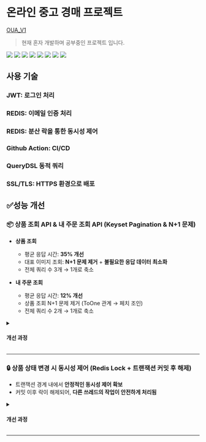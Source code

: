 # 온라인 중고 경매 프로젝트

[OUA_V1](https://oua-v1.duckdns.org)

> 현재 혼자 개발하며 공부중인 프로젝트 입니다.


<img src="https://img.shields.io/badge/springboot-6DB33F?style=flat&logo=springboot&logoColor=white"> <img src="https://img.shields.io/badge/react-61DAFB?style=flat&logo=react&logoColor=black"> <img src="https://img.shields.io/badge/mysql-4479A1?style=flat&logo=mysql&logoColor=white"> <img src="https://img.shields.io/badge/Redis-FF4438?style=flat&logo=redis&logoColor=white"> <img src="https://img.shields.io/badge/nginx-009639?style=flat&logo=nginx&logoColor=white"> <img src="https://img.shields.io/badge/docker-2496ED?style=flat&logo=docker&logoColor=white"> <img src="https://img.shields.io/badge/Amazon%20EC2-FF9900?style=flat&logo=Amazon%20EC2&logoColor=white"> <img src="https://img.shields.io/badge/GitHubActions-2088FF?style=flat&logo=GitHubActions&logoColor=white">

## 사용 기술
### JWT: 로그인 처리
### REDIS: 이메일 인증 처리
### REDIS: 분산 락을 통한 동시성 제어
### Github Action: CI/CD
### QueryDSL 동적 쿼리
### SSL/TLS: HTTPS 환경으로 배포


## ✅성능 개선

### 📦 상품 조회 API & 내 주문 조회 API (Keyset Pagination & N+1 문제) 

- **상품 조회**
  * 평균 응답 시간: **35% 개선**
  * 대표 이미지 조회: **N+1 문제 제거** + **불필요한 응답 데이터 최소화**
  * 전체 쿼리 수 3개 → 1개로 축소

- **내 주문 조회**
  * 평균 응답 시간: **12% 개선**
  * 상품 조회 N+1 문제 제거 (ToOne 관계 → 페치 조인)
  * 전체 쿼리 수 2개 → 1개로 축소

 <details>
   <summary><h4>개선 과정</h4></summary>


   ### 📍 개선 목적
   
   기존의 상품 조회와 내 주문 조회 API는 페이지 수가 증가할수록 응답 속도 저하와 부하가 발생했고, 이미지 조회 방식과 상품 조회 방식에서도 불필요한 N+1 쿼리 문제로 인해 성능이 저하되고 있었습니다. 
   
   이를 해결하기 위해 **Keyset Pagination 도입**, **이미지 조회 방식 개선**, **페치 조인**을 통해 성능을 향상시켰습니다.
   
   ---
   
   ### 🔍 기존 문제점 분석
   
   #### 1. Offset Pagination 기반 조회 방식
   
   * `Pageable`을 이용한 `offset/limit` 기반 페이징.
   * 데이터가 많아질수록 오프셋 이후의 레코드를 **스캔해야 하므로** 시간이 기하급수적으로 증가.
   * 두 번의 쿼리 수행 (실제 데이터 조회 + count 쿼리) → 요청당 DB 부하 2배.
   
   #### 2. 대표 이미지 조회의 N+1 문제
   
   * 각 상품마다 별도의 `product_images` 테이블 쿼리 수행.
   * 조회된 상품 수가 많을수록 네트워크와 DB I/O 낭비 발생.
   * 프론트에서 모든 이미지 중 첫 이미지만 보여줌 → 불필요한 데이터 송수신.
 
   #### 3. 상품 정보 조회 시 N+1 문제
   
   * 주문 리스트에서 상품 정보를 DTO 변환 과정에서 별도로 조회 (`getProduct()`).
   * 상품:주문 = N:1 관계 → **ToOne 관계에서는 페치 조인 적용 가능**.
   * 결과적으로 조회 수만큼 쿼리 발생 → 전체 성능 저하.
   
  **기존 SQL 로그**
     
   ```sql
     -- 상품 조회
     select * from product where ... order by created_date desc limit ?, ?;
     
     -- Count 쿼리
     select count(distinct product_id) from product where ...;
     
     -- N+1 이미지 조회
     select * from product_images where product_id in (...);
   ```
 
   ```sql
     -- 주문 조회
     select * from orders where ... order by created_date desc limit ?, ?;
     
     -- N+1 상품 조회
     select * from product where orders_id in (...);
   ```
   
   ---
   
   ### 🔧 개선 작업 요약
   
   | 개선 항목          | 조치 내용                                                       |
   | -------------- | ----------------------------------------------------------- |
   | **페이징 전략**     | `Offset Pagination → Keyset Pagination`으로 전환                |
   | **쿼리 최적화**     | count 쿼리 제거, 단일 쿼리로 조회 수행                                   |
   | **이미지 조회 방식**  | `product_images` 테이블 조회 제거, `Product` 엔티티에 대표 이미지 URL 필드 추가 |
   | **데이터 전송량 감소** | 필요한 필드만 선택적으로 조회하여 응답 페이로드 축소                               |
   | **주문 조회 N+1 문제**  | 주문 → 상품 관계는 ToOne이므로 **Fetch Join**을 적용하여 단일 쿼리로 최적화 |
   
   ---
   
   ### 📊 성능 비교
 
   #### 상품 조회
   
   | 항목                   | 개선 전       | 개선 후       | 변화율           |
   | -------------------- | ---------- | ---------- | ------------------------- |
   | **총 요청 수**           | 100건         | 100건         | 동일            |
   | **평균 응답 시간**         | 3,494ms    | 2,263ms    | ⬇️ **35.2% 감소**  |
   | **최소 응답 시간**         | 63ms       | 28ms       | ⬇️ 55.6% 감소      |
   | **최대 응답 시간**         | 10,078ms   | 6,633ms    | ⬇️ 34.2% 감소      |
   | **표준편차**             | 2,002ms    | 1,467ms    | ⬇️ 26.7% 감소         |
   | **처리량 (Throughput)** | 8.63 req/s | 7.85 req/s | ⬇️ 소폭 감소           |
   | **오류율**              | 0.0%       | 0.0%       | ✅ 동일                |
   | **평균 수신 바이트**        | 15.73 KB   | 14.11 KB   | ⬇️ 10.3% 감소      |
   | **평균 전송 바이트**        | 1.37 KB    | 1.25 KB    | ⬇️ 8.8% 감소       |
 
   #### 내 주문 조회
 
   | 항목                   | 개선 전         | 개선 후         | 변화율             |
   | -------------------- | ---------- | ------------ | --------------- |
   | **총 요청 수**           | 100건       | 100건         | 동일              |
   | **평균 응답 시간**         | 2,015ms    | 1,774ms      | ⬇️ **12.0% 감소** |
   | **최소 응답 시간**         | 50ms       | 22ms         | ⬇️ 56.0% 감소     |
   | **최대 응답 시간**         | 9,194ms    | 7,302ms      | ⬇️ 20.6% 감소     |
   | **표준편차**             | 1,890ms    | 1,523ms    | ⬇️ 19.3% 감소     |
   | **처리량 (Throughput)** | 8.82 req/s | 8.29 req/s | 소폭 감소           |
   | **오류율**              | 0.0%       | 0.0%         | ✅ 동일            |
   | **평균 수신 바이트**        | 8.25 KB    | 6.96 KB      | ⬇️ 15.6% 감소     |
   | **평균 전송 바이트**        | 2.87 KB    | 2.69 KB      | ⬇️ 6.3% 감소      |
 
 </details>

---

### 🔒 상품 상태 변경 시 동시성 제어 (Redis Lock + 트랜잭션 커밋 후 해제)

  * 트랜잭션 경계 내에서 **안정적인 동시성 제어 확보**
  * 커밋 이후 락이 해제되어, **다른 쓰레드의 작업이 안전하게 처리됨**
    
 <details>
   <summary><h4>개선 과정</h4></summary>

   ### 📍 개선 목적

   상품 상태 변경 로직에서 Redis 기반 락을 사용했지만, 트랜잭션 커밋 전에 락이 해제되며 **동시성 문제가 발생**했습니다.
   
   커밋이 완료되기 전에 락이 풀리면, 다른 쓰레드가 동일 리소스를 변경할 수 있어 **데이터 정합성에 문제**가 생긴다고 판단했습니다.

   이를 해결하기 위해 `TransactionSynchronizationManager`를 도입하여, 트랜잭션 커밋 이후에만 락을 해제하도록 개선했습니다.
   
   ---
   
   ### 🔍 기존 문제점

   ![Image](https://github.com/user-attachments/assets/4990dc6a-f1f6-4c8e-8f21-9ed057f059ff)
   
   #### 트랜잭션 이전 락 해제
 
   * `try-finally` 블록에서 비즈니스 로직 실행 후 **락을 즉시 해제**.
   * 하지만 트랜잭션 커밋은 메서드 반환 이후 수행되므로, **락 해제가 너무 이르게 발생**.
   * 결과적으로 다른 트랜잭션이 **락을 선점하고 커밋되지 않은 데이터를 읽거나 변경**할 위험 존재.
   
   <details>
    <summary><h4>기존 락 해제 코드</h4></summary>
    
   ```JAVA
      package OUA.OUA_V1.global;
     
      import OUA.OUA_V1.auth.exception.ConcurrentAccessException;
      import OUA.OUA_V1.global.service.RedisService;
      import lombok.RequiredArgsConstructor;
      import lombok.extern.slf4j.Slf4j;
      import org.springframework.stereotype.Component;
      
      import java.util.function.Supplier;
      
      @Component
      @Slf4j
      @RequiredArgsConstructor
      public class RedisLockTemplate {
          private static final long DEFAULT_EXPIRE_MILLIS = 5000;
          private final RedisService redisService;
          private static final String LOCK_KEY_PREFIX = "product:lock:";
      
          public <T> T executeWithLock(
                  Long productId,
                  Supplier<T> action
          ) {
              String lockKey = LOCK_KEY_PREFIX + productId;
              String lockValue = redisService.tryLock(lockKey, DEFAULT_EXPIRE_MILLIS);
      
              if (lockValue == null) {
                  log.warn("[LOCK FAIL] productId={}, thread={}, timestamp={}", productId, Thread.currentThread().getName(), System.currentTimeMillis());
      
                  throw new ConcurrentAccessException();
              }
              log.info("[LOCK ACQUIRED] productId={}, lockValue={}, thread={}, timestamp={}", productId, lockValue, Thread.currentThread().getName(), System.currentTimeMillis());
      
              try {
                  return action.get();
              } finally {
                  redisService.releaseLock(lockKey, lockValue);
                  log.info("[LOCK RELEASE] productId={}, lockValue={}, thread={}, timestamp={}", productId, lockValue, Thread.currentThread().getName(), System.currentTimeMillis());
      
              }
          }
      
          public void executeWithLock(
                  Long productId,
                  Runnable action
          ) {
              executeWithLock(productId, () -> {
                  action.run();
                  return null;
              });
          }
      }
   ```
    
   </details>
   
   ---
   
   ### 🔧 개선 작업

   | 개선 항목           | 조치 내용                                                   |
   | --------------- | ------------------------------------------------------- |
   | **락 해제 시점 조정**  | `TransactionSynchronizationManager`의 `afterCommit()` 사용 |
   | **트랜잭션 유무 확인**  | 트랜잭션 미존재 시 즉시 락 해제, 존재 시 커밋 후 해제                        |
   | **예외 상황 처리 보완** | 런타임 예외 발생 시에도 안전하게 락 해제                                 |
   
   <details>
    <summary><h4>개선 락 해제 코드</h4></summary>
    
   ```JAVA
    
      package OUA.OUA_V1.global;

      import OUA.OUA_V1.auth.exception.ConcurrentAccessException;
      import OUA.OUA_V1.global.service.RedisService;
      import lombok.RequiredArgsConstructor;
      import lombok.extern.slf4j.Slf4j;
      import org.springframework.stereotype.Component;
      import org.springframework.transaction.support.TransactionSynchronization;
      import org.springframework.transaction.support.TransactionSynchronizationManager;
      
      import java.util.function.Supplier;
      
      @Component
      @Slf4j
      @RequiredArgsConstructor
      public class RedisLockTemplate {
          private static final long DEFAULT_EXPIRE_MILLIS = 5000;
          private final RedisService redisService;
          private static final String LOCK_KEY_PREFIX = "product:lock:";
      
          public <T> T executeWithLock(Long productId, Supplier<T> action) {
              String lockKey = LOCK_KEY_PREFIX + productId;
              String lockValue = redisService.tryLock(lockKey, DEFAULT_EXPIRE_MILLIS);
      
              if (lockValue == null) {
                  log.warn("[LOCK FAIL] productId={}, thread={}, timestamp={}", productId, Thread.currentThread().getName(), System.currentTimeMillis());
                  throw new ConcurrentAccessException();
              }
      
              log.info("[LOCK ACQUIRED] productId={}, lockValue={}, thread={}, timestamp={}", productId, lockValue, Thread.currentThread().getName(), System.currentTimeMillis());
      
              try {
                  if (TransactionSynchronizationManager.isSynchronizationActive()) {
                      TransactionSynchronizationManager.registerSynchronization(new TransactionSynchronization() {
                          @Override
                          public void afterCommit() {
                              redisService.releaseLock(lockKey, lockValue);
                              log.info("[LOCK RELEASE afterCommit] productId={}, lockValue={}, thread={}, timestamp={}", productId, lockValue, Thread.currentThread().getName(), System.currentTimeMillis());
                          }
                      });
                  } else {
                      redisService.releaseLock(lockKey, lockValue);
                      log.info("[LOCK RELEASE immediately] productId={}, lockValue={}, thread={}, timestamp={}", productId, lockValue, Thread.currentThread().getName(), System.currentTimeMillis());
                  }
      
                  return action.get();
      
              } catch (RuntimeException e) {
                  redisService.releaseLock(lockKey, lockValue);
                  log.info("[LOCK RELEASE onError] productId={}, lockValue={}, thread={}, timestamp={}", productId, lockValue, Thread.currentThread().getName(), System.currentTimeMillis());
                  throw e;
              }
          }
      
          public void executeWithLock(
                  Long productId,
                  Runnable action
          ) {
              executeWithLock(productId, () -> {
                  action.run();
                  return null;
              });
          }
      }

   ```
   </details>
   
   ---
   
   ### 📊 개선 결과

   ![Image](https://github.com/user-attachments/assets/3dfd4122-68ed-45b8-904f-5048299ff87a)
 
 </details>
 
---


